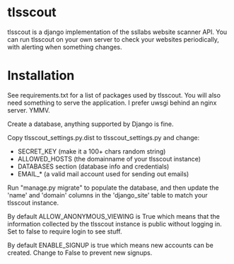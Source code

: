 # tlsscout
tlsscout is a django implementation of the ssllabs website scanner API. 
You can run tlsscout on your own server to check your websites periodically, 
with alerting when something changes.

# Installation
See requirements.txt for a list of packages used by tlsscout. You will also need something
to serve the application. I prefer uwsgi behind an nginx server. YMMV.

Create a database, anything supported by Django is fine.

Copy tlsscout_settings.py.dist to tlsscout_settings.py and change:
- SECRET_KEY (make it a 100+ chars random string)
- ALLOWED_HOSTS (the domainname of your tlsscout instance)
- DATABASES section (database info and credentials)
- EMAIL_* (a valid mail account used for sending out emails)

Run "manage.py migrate" to populate the database, and then update 
the 'name' and 'domain' columns in the 'django_site' table to match
your tlsscout instance.

By default ALLOW_ANONYMOUS_VIEWING is True which means that the information
collected by the tlsscout instance is public without logging in. Set to false
to require login to see stuff.

By default ENABLE_SIGNUP is true which means new accounts can be created. Change
to False to prevent new signups.
